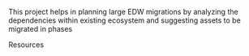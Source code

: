 This project helps in planning large EDW migrations by analyzing the dependencies within existing ecosystem and suggesting assets to be migrated in phases

Resources

